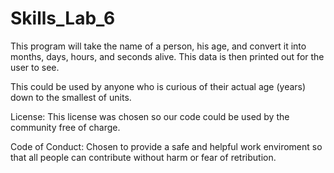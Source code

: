 # Skills_Lab_6

This program will take the name of a person, his age, and convert it into months, days, hours, and seconds alive. 
This data is then printed out for the user to see.

This could be used by anyone who is curious of their actual age (years) down to the smallest of units.

License: This license was chosen so our code could be used by the community free of charge.

Code of Conduct: Chosen to provide a safe and helpful work enviroment so that all people can contribute without harm or fear of retribution.
